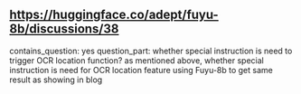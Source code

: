 ## https://huggingface.co/adept/fuyu-8b/discussions/38

contains_question: yes
question_part: whether special instruction is need to trigger OCR location function? as mentioned above, whether special instruction is need for OCR location feature using Fuyu-8b to get same result as showing in blog